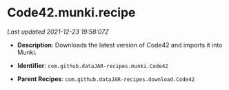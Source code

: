 # Code42.munki.recipe

_Last updated 2021-12-23 19:58:07Z_

- **Description**: Downloads the latest version of Code42 and imports it into Munki.

- **Identifier**: `com.github.dataJAR-recipes.munki.Code42`

- **Parent Recipes**: `com.github.dataJAR-recipes.download.Code42`